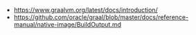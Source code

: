 - https://www.graalvm.org/latest/docs/introduction/
- https://github.com/oracle/graal/blob/master/docs/reference-manual/native-image/BuildOutput.md
